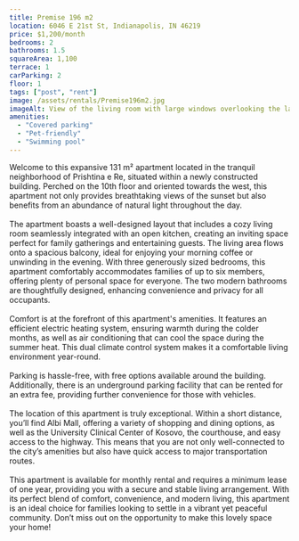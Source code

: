 ```yaml
---
title: Premise 196 m2
location: 6046 E 21st St, Indianapolis, IN 46219
price: $1,200/month
bedrooms: 2
bathrooms: 1.5
squareArea: 1,100
terrace: 1
carParking: 2
floor: 1
tags: ["post", "rent"]
image: /assets/rentals/Premise196m2.jpg
imageAlt: View of the living room with large windows overlooking the lake
amenities: 
  - "Covered parking"
  - "Pet-friendly"
  - "Swimming pool"
---
```


Welcome to this expansive 131 m² apartment located in the tranquil neighborhood of Prishtina e Re, situated within a newly constructed building. Perched on the 10th floor and oriented towards the west, this apartment not only provides breathtaking views of the sunset but also benefits from an abundance of natural light throughout the day.
<br><br>
The apartment boasts a well-designed layout that includes a cozy living room seamlessly integrated with an open kitchen, creating an inviting space perfect for family gatherings and entertaining guests. The living area flows onto a spacious balcony, ideal for enjoying your morning coffee or unwinding in the evening. With three generously sized bedrooms, this apartment comfortably accommodates families of up to six members, offering plenty of personal space for everyone. The two modern bathrooms are thoughtfully designed, enhancing convenience and privacy for all occupants.
<br><br>
Comfort is at the forefront of this apartment's amenities. It features an efficient electric heating system, ensuring warmth during the colder months, as well as air conditioning that can cool the space during the summer heat. This dual climate control system makes it a comfortable living environment year-round.
<br><br>
Parking is hassle-free, with free options available around the building. Additionally, there is an underground parking facility that can be rented for an extra fee, providing further convenience for those with vehicles.
<br><br>
The location of this apartment is truly exceptional. Within a short distance, you’ll find Albi Mall, offering a variety of shopping and dining options, as well as the University Clinical Center of Kosovo, the courthouse, and easy access to the highway. This means that you are not only well-connected to the city’s amenities but also have quick access to major transportation routes.
<br><br>
This apartment is available for monthly rental and requires a minimum lease of one year, providing you with a secure and stable living arrangement. With its perfect blend of comfort, convenience, and modern living, this apartment is an ideal choice for families looking to settle in a vibrant yet peaceful community. Don’t miss out on the opportunity to make this lovely space your home!